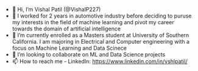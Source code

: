 - 👋 Hi, I’m Vishal Patil (@VishalP227)
- 👀 I worked for 2 years in automotive industry before deciding to puruse my interests in the field of machine learning and pivot my career towards the domain of artificial intelligence   
- 🌱 I’m currently enrolled as a Masters student at University of Southern California. I am majoring in Electrical and Computer engineering with a focus on      Machine Learning and Data Scinece
- 💞️ I’m looking to collaborate on ML and Data Science projects
- 📫 How to reach me - LinkedIn: https://www.linkedin.com/in/vshlpatil/ 

<!---
VishalP227/VishalP227 is a ✨ special ✨ repository because its `README.md` (this file) appears on your GitHub profile.
You can click the Preview link to take a look at your changes.
--->
